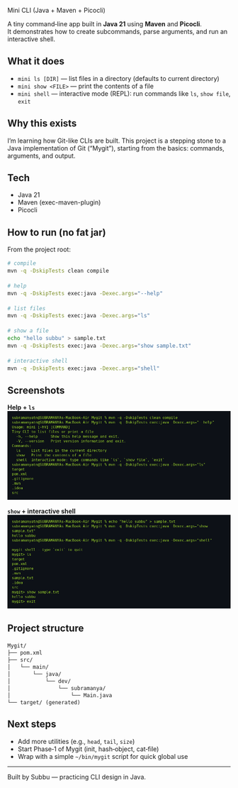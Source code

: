 Mini CLI (Java + Maven + Picocli)

A tiny command‑line app built in **Java 21** using **Maven** and **Picocli**.  
It demonstrates how to create subcommands, parse arguments, and run an interactive shell.

## What it does

- `mini ls [DIR]` — list files in a directory (defaults to current directory)
- `mini show <FILE>` — print the contents of a file
- `mini shell` — interactive mode (REPL): run commands like `ls`, `show file`, `exit`

## Why this exists

I’m learning how Git-like CLIs are built. This project is a stepping stone to a Java implementation of Git (“Mygit”), starting from the basics: commands, arguments, and output.

## Tech

- Java 21
- Maven (exec-maven-plugin)
- Picocli

## How to run (no fat jar)
From the project root:

```zsh
# compile
mvn -q -DskipTests clean compile

# help
mvn -q -DskipTests exec:java -Dexec.args="--help"

# list files
mvn -q -DskipTests exec:java -Dexec.args="ls"

# show a file
echo "hello subbu" > sample.txt
mvn -q -DskipTests exec:java -Dexec.args="show sample.txt"

# interactive shell
mvn -q -DskipTests exec:java -Dexec.args="shell"
```

## Screenshots

**Help + `ls`**  
![Help and LS](ss1.png)

**`show` + interactive shell**  
![Show and Shell](ss2.png)

## Project structure

```
Mygit/
├── pom.xml
├── src/
│   └── main/
│       └── java/
│           └── dev/
│               └── subramanya/
│                   └── Main.java
└── target/ (generated)
```

## Next steps

- Add more utilities (e.g., `head`, `tail`, `size`)
- Start Phase‑1 of Mygit (init, hash‑object, cat‑file)
- Wrap with a simple `~/bin/mygit` script for quick global use

---

Built by Subbu — practicing CLI design in Java.
